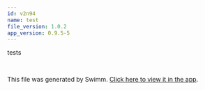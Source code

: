 ```yaml
---
id: v2n94
name: test
file_version: 1.0.2
app_version: 0.9.5-5
---
```


tests

<br/>

This file was generated by Swimm. [Click here to view it in the app](https://swimm-web-app.web.app/repos/Z2l0aHViJTNBJTNBYmxvZyUzQSUzQWRvdWVr/docs/v2n94).